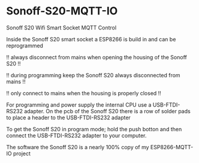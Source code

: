 # Sonoff-S20-MQTT-IO
 Sonoff S20 Wifi Smart Socket MQTT Control

Inside the Sonoff S20 smart socket a ESP8266 is build in and can be reprogrammed

!! always disconnect from mains when opening the housing of the Sonoff S20 !!

!! during programming keep the Sonoff S20 always disconnected from mains !!

!! only connect to mains when the housing is properly closed !!

For programming and power supply the internal CPU use a USB-FTDI-RS232 adapter.
On the pcb of the Sonoff S20 there is a row of solder pads to place a header to the USB-FTDI-RS232 adapter

To get the Sonoff S20 in program mode; hold the push botton and then connect the USB-FTDI-RS232 adapter to your computer.

The software the Sonoff S20 is a nearly 100% copy of my ESP8266-MQTT-IO project
